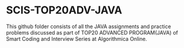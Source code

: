 # SCIS-TOP20ADV-JAVA
This github folder consists of all the JAVA assignments and practice problems discussed as part of TOP20 ADVANCED PROGRAM(JAVA) of Smart Coding and Interview Series at Algorithmica Online.

